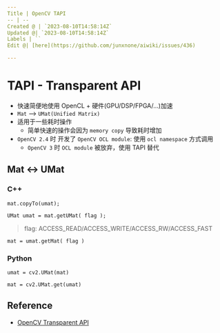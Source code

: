 ```yaml
---
Title | OpenCV TAPI
-- | --
Created @ | `2023-08-10T14:58:14Z`
Updated @| `2023-08-10T14:58:14Z`
Labels | ``
Edit @| [here](https://github.com/junxnone/aiwiki/issues/436)

---
```

# TAPI - Transparent API
- 快速简便地使用 OpenCL + 硬件(GPU/DSP/FPGA/...)加速
- `Mat` --> `UMat(Unified Matrix)`
- 适用于一些耗时操作
  - 简单快速的操作会因为 `memory copy` 导致耗时增加
- `OpenCV 2.4` 时 开发了 `OpenCV OCL module`: 使用 `ocl namespace` 方式调用
  - `OpenCV 3` 时 `OCL module` 被放弃，使用 TAPI 替代 


## Mat <-> UMat

### C++

```
mat.copyTo(umat);
```

```
UMat umat = mat.getUMat( flag );
```

> flag: ACCESS_READ/ACCESS_WRITE/ACCESS_RW/ACCESS_FAST

```
mat = umat.getMat( flag )
```

### Python

```
umat = cv2.UMat(mat)
```

```
mat = cv2.UMat.get(umat)
```



## Reference
- [OpenCV Transparent API](https://learnopencv.com/opencv-transparent-api/)
